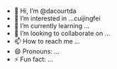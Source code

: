 - 👋 Hi, I’m @dacourtda
- 👀 I’m interested in ...cuijingfei
- 🌱 I’m currently learning ...
- 💞️ I’m looking to collaborate on ...
- 📫 How to reach me ...
- 😄 Pronouns: ...
- ⚡ Fun fact: ...

<!---
dacourtda/dacourtda is a ✨ special ✨ repository because its `README.md` (this file) appears on your GitHub profile.
You can click the Preview link to take a look at your changes.
--->
